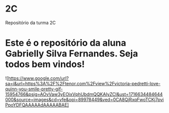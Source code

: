 # 2C
Repositório da turma 2C
# Este é o repositório da aluna Gabrielly Silva Fernandes. Seja todos bem vindos!
![https://www.google.com/url?sa=i&url=https%3A%2F%2Ftenor.com%2Fview%2Fvictoria-pedretti-love-quinn-you-smile-pretty-gif-15954766&psig=AOvVaw3yEOixVphUbdmQQKAIyZCI&ust=1716634484644000&source=images&cd=vfe&opi=89978449&ved=0CA8QjRxqFwoTCKj7pviPpoYDFQAAAAAdAAAAABAE]
